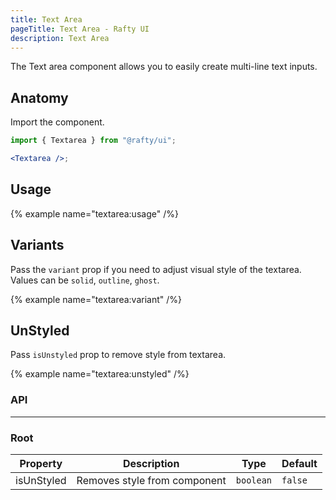 ```yaml
---
title: Text Area
pageTitle: Text Area - Rafty UI
description: Text Area
---
```


The Text area component allows you to easily create multi-line text inputs.

## Anatomy

Import the component.

```jsx
import { Textarea } from "@rafty/ui";

<Textarea />;
```

## Usage

{% example name="textarea:usage" /%}

## Variants

Pass the `variant` prop if you need to adjust visual style of the textarea. Values can be `solid`, `outline`, `ghost`.

{% example name="textarea:variant" /%}

## UnStyled

Pass `isUnstyled` prop to remove style from textarea.

{% example name="textarea:unstyled" /%}

### API

---

### Root

| Property   | Description                  | Type      | Default |
| ---------- | ---------------------------- | --------- | ------- |
| isUnStyled | Removes style from component | `boolean` | `false` |
